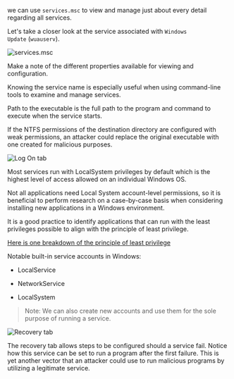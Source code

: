 we can use `services.msc` to view and manage just about every detail regarding all services. 

Let's take a closer look at the service associated with `Windows Update` (`wuauserv`).

![services.msc](https://academy.hackthebox.com/storage/modules/49/service_properties.png)

Make a note of the different properties available for viewing and configuration. 

Knowing the service name is especially useful when using command-line tools to examine and manage services. 

Path to the executable is the full path to the program and command to execute when the service starts. 

If the NTFS permissions of the destination directory are configured with weak permissions, an attacker could replace the original executable with one created for malicious purposes.

![Log On tab](https://academy.hackthebox.com/storage/modules/49/logon.png)

Most services run with LocalSystem privileges by default which is the highest level of access allowed on an individual Windows OS.

Not all applications need Local System account-level permissions, so it is beneficial to perform research on a case-by-case basis when considering installing new applications in a Windows environment. 

It is a good practice to identify applications that can run with the least privileges possible to align with the principle of least privilege.

[Here is one breakdown of the principle of least privilege](https://us-cert.cisa.gov/bsi/articles/knowledge/principles/least-privilege)

Notable built-in service accounts in Windows:

-   LocalService
    
-   NetworkService
    
-   LocalSystem
    

>Note: We can also create new accounts and use them for the sole purpose of running a service.

![Recovery tab](https://academy.hackthebox.com/storage/modules/49/recovery_screen.png)

The recovery tab allows steps to be configured should a service fail.
Notice how this service can be set to run a program after the first failure. 
This is yet another vector that an attacker could use to run malicious programs by utilizing a legitimate service.